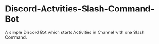 # Discord-Actvities-Slash-Command-Bot
A simple Discord Bot which starts Activities in Channel with one Slash Command.
